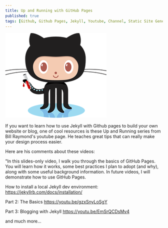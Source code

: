 ```yaml
---
title: Up and Running with GitHub Pages
published: true
tags: [Github, Github Pages, Jekyll, Youtube, Channel, Static Site Generator, Website, Blog, Open Source Software, Tutorial, Markdown]
---
```


[<img src="/links/assets/octojekyll.png">](https://www.youtube.com/watch?v=EvYs1idcGnM&list=PLWzwUIYZpnJuT0sH4BN56P5oWTdHJiTNq&index=1)

If you want to learn how to use Jekyll with Github pages to build your own website or blog, one of cool resources is these Up and Running series from Bill Raymond's youtube page. He teaches great tips that can really make your design process easier.  

Here are his comments about these videos:

"In this slides-only video, I walk you through the basics of GitHub Pages. You will learn how it works, some best practices I plan to adopt (and why), along with some useful background information. In future videos, I will demonstrate how to use GitHub Pages.

How to install a local Jekyll dev environment:
https://jekyllrb.com/docs/installation/

Part 2: The Basics
https://youtu.be/gzxSnyLoSgY

Part 3: Blogging with Jekyll
https://youtu.be/EmSrQCDsMv4

and much more...
